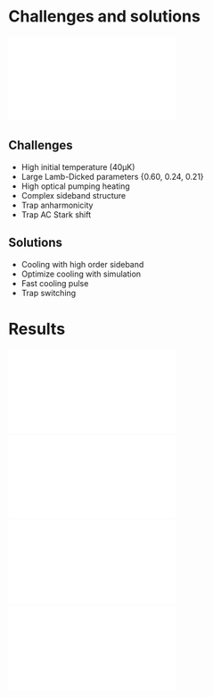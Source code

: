 # Challenges and solutions

[![](imgs/raman_op.pdf)](imgs/raman_op.pdf)

## Challenges
* High initial temperature (40μK)
* Large Lamb-Dicked parameters {0.60, 0.24, 0.21}
* High optical pumping heating
* Complex sideband structure
* Trap anharmonicity
* Trap AC Stark shift

## Solutions
* Cooling with high order sideband
* Optimize cooling with simulation
* Fast cooling pulse
* Trap switching

# Results

[![](imgs/fit_20170409_r3_0.pdf)](imgs/fit_20170409_r3_0.pdf)
[![](imgs/fit_20170409_a1_0.pdf)](imgs/fit_20170409_a1_0.pdf)
[![](imgs/spectrum_r.pdf)](imgs/spectrum_r.pdf)
[![](imgs/spectrum_a1.pdf)](imgs/spectrum_a1.pdf)
